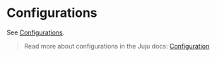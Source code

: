 # Configurations

See [Configurations](https://charmhub.io/discourse-k8s/configure).

> Read more about configurations in the Juju docs: [Configuration](https://juju.is/docs/juju/configuration)